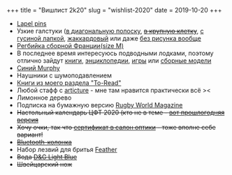 +++
title = "Вишлист 2k20"
slug = "wishlist-2020"
date = 2019-10-20
+++

* [Lapel pins](https://www.etsy.com/search?q=lapel%20pin)
* Узкие галстуки ([в диагональную полоску](https://ru.burberry.com/classic-cut-check-silk-tie-p80187301), ~~[в крупную клетку](https://ru.burberry.com/modern-cut-oversized-check-silk-tie-p80172761)~~, [с гусиной лапкой](https://ru.burberry.com/classic-cut-puppytooth-check-silk-tie-p80233031), [жаккардовый](https://ru.burberry.com/classic-cut-check-silk-jacquard-tie-p80187111) или даже [без рисунка вообще](https://ru.burberry.com/classic-cut-monogram-motif-silk-tie-p80137871)
* [Регбийка сборной Франции(size M)](https://www.lecoqsportif.com/uk-en/e-shop/rugby-ffr-jersey)
* В последнее время интересуюсь подводными лодками, поэтому отлично зайдут [книги](https://www.ozon.ru/context/detail/id/23261533/), [энциклопедии](https://www.ozon.ru/context/detail/id/137410466/), [игры](https://store.steampowered.com/app/494840/UBOAT) или [сборные модели](https://revell-russia.com/catalog/?q=%D0%BF%D0%BE%D0%B4%D0%B2%D0%BE%D0%B4%D0%BD%D0%B0%D1%8F+%D0%BB%D0%BE%D0%B4%D0%BA%D0%B0&s=)
* [Синий Murphy](https://www.ozon.ru/context/detail/id/8787959/)
* Наушники с шумоподавлением
* [Книги из моего раздела "To-Read"](https://www.goodreads.com/review/list/15651299?shelf=to-read)
* Любой стафф с <a href="https://articture.com/collections/frontpage">articture</a> - мне там нравится практически всё ><
* Лимонное дерево
* Подписка на бумажную версию [Rugby World Magazine](https://www.rugbyworld.com/subscriptions/rugby-world-subscriptions)
* ~~Настольный календарь ЦФТ 2020 (кто не в теме - [вот прошлогодняя версия](https://finside.ru/12519/)~~
* ~~Хочу очки, так что [сертификат в салон оптики](https://www.lensmaster.ru/kontaktnye-linzy/podarochnye-sertifikaty/) - тоже вполне себе вариант!~~
* ~~[Bluetooth-колонка](https://market.yandex.ru/product--portativnaia-akustika-jbl-flip-5/558173282)~~
* Набор лезвий для бритья <a href="http://www.vibrit.ru/product/smennye-dvustoronnie-lezviya-feather-hi-stainless-double-edge-blades-yaponiya-blok-20-upakovok-po-5-dvustoronnih-lezviy">Feather</a></s>
* ~~Вода [D&G Light Blue](https://market.yandex.ru/product--dolce-gabbana-light-blue-pour-homme/14248999)~~
* ~~Швейцарский нож~~
